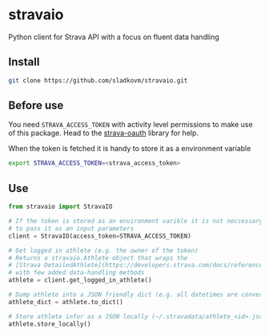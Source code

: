 # stravaio
Python client for Strava API with a focus on fluent data handling

## Install
```bash
git clone https://github.com/sladkovm/stravaio.git
```

## Before use
You need `STRAVA_ACCESS_TOKEN` with activity level permissions to make use of this package. Head to the [strava-oauth](https://github.com/sladkovm/strava-oauth) library for help.

When the token is fetched it is handy to store it as a environment variable

```bash
export STRAVA_ACCESS_TOKEN=<strava_access_token>
```

## Use

```python
from stravaio import StravaIO

# If the token is stored as an environment varible it is not neccessary
# to pass it as an input parameters
client = StravaIO(access_token=STRAVA_ACCESS_TOKEN)

# Get logged in athlete (e.g. the owner of the token)
# Returns a stravaio.Athlete object that wraps the
# [Strava DetailedAthlete](https://developers.strava.com/docs/reference/#api-models-DetailedAthlete)
# with few added data-handling methods
athlete = client.get_logged_in_athlete()

# Dump athlete into a JSON friendly dict (e.g. all datetimes are converted into iso8601)
athlete_dict = athlete.to_dict()

# Store athlete infor as a JSON locally (~/.stravadata/athlete_<id>.json)
athlete.store_locally()
```
